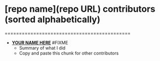 # [repo name](repo URL) contributors (sorted alphabetically)
============================================

* **[YOUR NAME HERE](https://github.com/YOURID)** #FIXME
  * Summary of what I did
  * Copy and paste this chunk for other contributors

